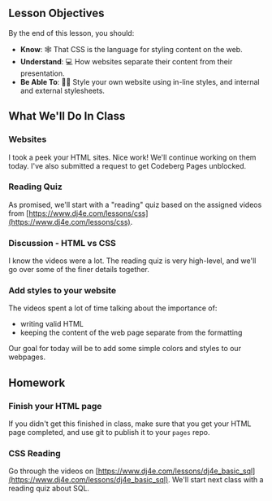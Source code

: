 ## Lesson Objectives
By the end of this lesson, you should:
- **Know**: 🕸️ That CSS is the language for styling content on the web.
- **Understand**: 💻 How websites separate their content from their presentation.
- **Be Able To**: 👩‍💻 Style your own website using in-line styles, and internal and external stylesheets.

## What We'll Do In Class

### Websites
I took a peek your HTML sites. Nice work! We'll continue working on them today. I've also submitted a request to get Codeberg Pages unblocked.

### Reading Quiz
As promised, we'll start with a "reading" quiz based on the assigned videos from 
[https://www.dj4e.com/lessons/css](https://www.dj4e.com/lessons/css).

### Discussion - HTML vs CSS
I know the videos were a lot. The reading quiz is very high-level, and we'll go over some of the finer details together.

### Add styles to your website
The videos spent a lot of time talking about the importance of:
- writing valid HTML
- keeping the content of the web page separate from the formatting

Our goal for today will be to add some simple colors and styles to our webpages.

## Homework
### Finish your HTML page
If you didn't get this finished in class, make sure that you get your HTML page
completed, and use git to publish it to your `pages` repo.

### CSS Reading
Go through the videos on [https://www.dj4e.com/lessons/dj4e_basic_sql](https://www.dj4e.com/lessons/dj4e_basic_sql). We'll start next class with a reading quiz about SQL.